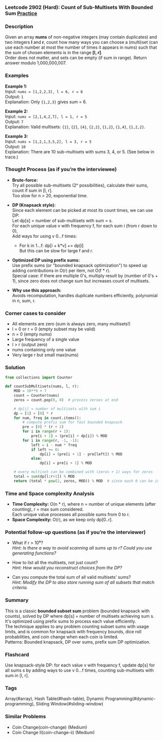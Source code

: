 ### Leetcode 2902 (Hard): Count of Sub-Multisets With Bounded Sum [Practice](https://leetcode.com/problems/count-of-sub-multisets-with-bounded-sum)

### Description  
Given an array **nums** of non-negative integers (may contain duplicates) and two integers **l** and **r**, count how many ways you can choose a (multi)set (can use each number at most the number of times it appears in nums) such that the sum of chosen elements is in the range **[l, r]**.  
Order does not matter, and sets can be empty (if sum in range). Return answer modulo 1,000,000,007.

### Examples  

**Example 1:**  
Input: `nums = [1,2,2,3], l = 6, r = 6`  
Output: `1`  
Explanation: Only `{1,2,3}` gives sum = 6.

**Example 2:**  
Input: `nums = [2,1,4,2,7], l = 1, r = 5`  
Output: `7`  
Explanation: Valid multisets: `{1}`, `{2}`, `{4}`, `{2,2}`, `{1,2}`, `{1,4}`, `{1,2,2}`.

**Example 3:**  
Input: `nums = [1,2,1,3,5,2], l = 3, r = 5`  
Output: `10`  
Explanation: There are 10 sub-multisets with sums 3, 4, or 5. (See below in trace.)

### Thought Process (as if you’re the interviewee)  

- **Brute-force:**  
  Try all possible sub-multisets (2ⁿ possibilities), calculate their sums, count if sum in [l, r].  
  Too slow for n > 20, exponential time.

- **DP (Knapsack style):**  
  Since each element can be picked at most its count times, we can use DP:  
  Let dp[s] = number of sub-multisets with sum = s.  
  For each unique value v with frequency f, for each sum i (from r down to 0),  
  Add ways for using v 0...f times:
  - For k in 1...f: dp[i + k\*v] += dp[i]  
  But this can be slow for large f and r.

- **Optimized DP using prefix sums:**  
  Use prefix sums (or "bounded knapsack optimization") to speed up adding contributions in O(r) per item, not O(f \* r).  
  Special case: if there are multiple 0's, multiply result by (number of 0's + 1), since zero does not change sum but increases count of multisets.

- **Why use this approach:**  
  Avoids recomputation, handles duplicate numbers efficiently, polynomial in n, sum, r.

### Corner cases to consider  
- All elements are zero (sum is always zero, many multisets!)
- l = 0 or r = 0 (empty subset may be valid)
- n = 0 (empty nums)
- Large frequency of a single value
- l > r (output zero)
- nums containing only one value
- Very large r but small max(nums)

### Solution

```python
from collections import Counter

def countSubMultisets(nums, l, r):
    MOD = 10**9 + 7
    count = Counter(nums)
    zeros = count.pop(0, 0)  # process zeroes at end

    # dp[i] = number of multisets with sum i
    dp = [1] + [0] * r
    for num, freq in count.items():
        # compute prefix sum for fast bounded knapsack
        pre = [0] * (r + 2)
        for i in range(r + 1):
            pre[i + 1] = (pre[i] + dp[i]) % MOD
        for i in range(r, -1, -1):
            left = i - num * freq
            if left >= 0:
                dp[i] = (pre[i + 1] - pre[left]) % MOD
            else:
                dp[i] = pre[i + 1] % MOD

    # every multiset can be combined with (zeros + 1) ways for zeros    
    total = sum(dp[l:r+1]) % MOD
    return (total * pow(2, zeros, MOD)) % MOD  # since each 0 can be included or not

```

### Time and Space complexity Analysis  

- **Time Complexity:** O(n \* r), where n = number of unique elements (after counting), r = max sum considered.  
  Each unique value processes all possible sums from 0 to r.
- **Space Complexity:** O(r), as we keep only dp[0..r].

### Potential follow-up questions (as if you’re the interviewer)  

- What if r > 10⁶?  
  *Hint: Is there a way to avoid scanning all sums up to r? Could you use generating functions?*

- How to list all the multisets, not just count?  
  *Hint: How would you reconstruct choices from the DP?*

- Can you compute the total sum of all valid multisets’ sums?  
  *Hint: Modify the DP to also store running sum of all subsets that match criteria.*

### Summary

This is a classic **bounded subset sum** problem (bounded knapsack with counts), solved by DP where dp[s] = number of multisets achieving sum s. It's optimized using prefix sums to process each value efficiently.  
The technique applies to any problem counting subset sums with usage limits, and is common for knapsack with frequency bounds, dice roll probabilities, and coin change when each coin is limited.  
Patterns: Bounded knapsack, DP over sums, prefix sum DP optimization.


### Flashcard
Use knapsack-style DP: for each value v with frequency f, update dp[s] for all sums s by adding ways to use v 0…f times, counting sub-multisets with sum in [l, r].

### Tags
Array(#array), Hash Table(#hash-table), Dynamic Programming(#dynamic-programming), Sliding Window(#sliding-window)

### Similar Problems
- Coin Change(coin-change) (Medium)
- Coin Change II(coin-change-ii) (Medium)